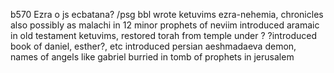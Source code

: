 b570 Ezra o js ecbatana? /psg bbl wrote ketuvims ezra-nehemia, chronicles also possibly as malachi in 12 minor prophets of neviim
introduced aramaic in old testament ketuvims, restored torah from temple under ?
?introduced book of daniel, esther?, etc
introduced persian aeshmadaeva demon, names of angels like gabriel
burried in tomb of prophets in jerusalem